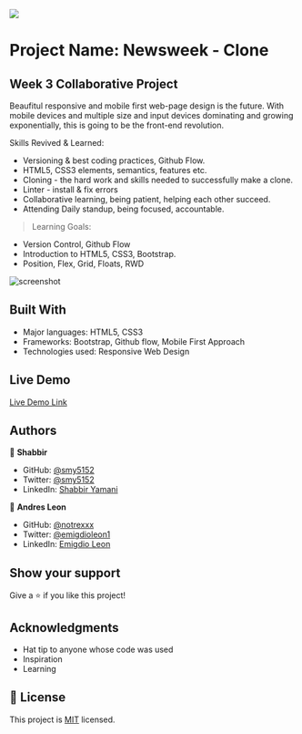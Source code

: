 ![](https://img.shields.io/badge/Microverse-blueviolet)

# Project Name: Newsweek - Clone

## Week 3 Collaborative Project

Beaufitul responsive and mobile first web-page design is the future. With mobile devices and multiple size and input devices dominating and growing exponentially, this is going to be the front-end revolution.

Skills Revived & Learned:

- Versioning & best coding practices, Github Flow.
- HTML5, CSS3 elements, semantics, features etc.
- Cloning - the hard work and skills needed to successfully make a clone.
- Linter - install & fix errors
- Collaborative learning, being patient, helping each other succeed.
- Attending Daily standup, being focused, accountable.

> Learning Goals:

- Version Control, Github Flow
- Introduction to HTML5, CSS3, Bootstrap.
- Position, Flex, Grid, Floats, RWD

![screenshot](./assets/images/...)

## Built With

- Major languages: HTML5, CSS3
- Frameworks: Bootstrap, Github flow, Mobile First Approach
- Technologies used: Responsive Web Design

## Live Demo

[Live Demo Link](https://smy5152.github.io/...)

## Authors

👤 **Shabbir**

- GitHub: [@smy5152](https://github.com/smy5152)
- Twitter: [@smy5152](https://twitter.com/smy5152)
- LinkedIn: [Shabbir Yamani](https://www.linkedin.com/in/shabbirmyamani/)

👤 **Andres Leon**

- GitHub: [@notrexxx](https://github.com/notrexxx)
- Twitter: [@emigdioleon1](https://twitter.com/emigdioleon1)
- LinkedIn: [Emigdio Leon](https://linkedin.com/emigdio-leon-689109195)

## Show your support

Give a ⭐️ if you like this project!

## Acknowledgments

- Hat tip to anyone whose code was used
- Inspiration
- Learning

## 📝 License

This project is [MIT](https://mit-license.org/) licensed.
